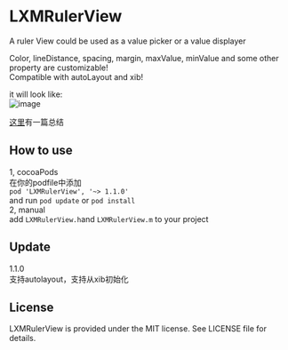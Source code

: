 # LXMRulerView
A ruler View could be used as a value picker or a value displayer    

Color, lineDistance, spacing, margin, maxValue, minValue and some other property are customizable!     
Compatible with autoLayout and xib!

it will look like:    
![image](https://github.com/Phelthas/LXMRulerView/blob/master/Screenshots/rulerView.gif)       

[这里](http://www.cnblogs.com/Phelthas/p/5697166.html)有一篇总结    


## How to use   
1, cocoaPods    
在你的podfile中添加        
`pod 'LXMRulerView', '~> 1.1.0'`    
and run `pod update` or `pod install`    
2, manual    
add `LXMRulerView.h`and `LXMRulerView.m` to your project


## Update
1.1.0    
支持autolayout，支持从xib初始化    




## License
LXMRulerView is provided under the MIT license. See LICENSE file for details.
